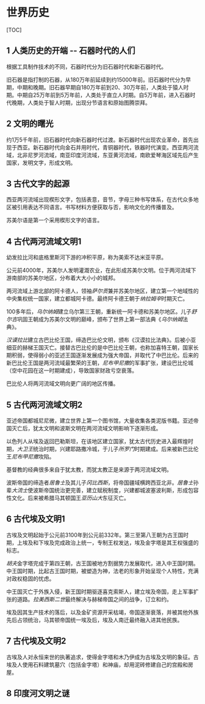 # 世界历史

[TOC]


## 1 人类历史的开端 -- 石器时代的人们

根据工具制作技术的不同，石器时代分为旧石器时代和新石器时代。

旧石器是指打制的石器，从180万年前延续到约15000年前。旧石器时代分为早期，中期和晚期。旧石器早期自180万年前到20、30万年前，人类处于猿人时期。中期自25万年前到5万年前，人类处于直立人时期。自5万年前，进入石器时代晚期，人类处于智人时期，出现分节语言和原始图腾崇拜。

## 2 文明的曙光

约1万5千年前，旧石器时代向新石器时代过渡。新石器时代出现农业革命，首先出现于西亚。新石器时代向金石并用时代，青铜器时代，铁器时代演变。西亚两河流域，北非尼罗河流域，南亚印度河流域，东亚黄河流域，南欧爱琴海区域先后产生国家，发明文字，形成文明。

## 3 古代文字的起源

西亚两河流域出现楔形文字，包括表意，音节，字母三种书写体系，在古代众多地区被引用表达不同语言。书写材料方便获取与否，影响文化的传播普及。

苏美尔语是第一个采用楔形文字的语言。

## 4 古代两河流域文明1

幼发拉比河和底格里斯河下游的冲积平原，称为美索不达米亚平原。

公元前4000年，苏美尔人发明灌溉农业，在此形成苏美尔文明。位于两河流域下游南部的苏美尔地区，分布着大大小小的城邦。

两河流域上游北部的阿卡德人，领袖*萨尔贡*兼并苏美尔地区，建立第一个地域性的中央集权统一国家，建立都城阿卡德。最终阿卡德王朝于*纳拉姆辛*时期灭亡。

100多年后，*乌尔纳姆*建立乌尔第三王朝，重新统一阿卡德和苏美尔地区。儿子*舒尔吉*巩固王朝成为苏美尔文明的巅峰，颁布了世界上第一部法典《*乌尔纳姆*法典》。

*汉谟拉比*建立古巴比伦王国，缔造巴比伦文明，颁布《汉谟拉比法典》。后被小亚细亚的赫梯王国灭亡。接替古巴比伦的是中巴比伦王朝，也称加喜特王朝，国家长期积弱，使得弱小的亚述王国逐渐发展成为强大帝国，并取代了中巴比伦。后来的新巴比伦王国是两河流域最繁荣的王朝，*尼布甲尼撒*的军事扩张，建设巴比伦城（空中花园在这一时期建成），导致国家财政亏空衰落。

巴比伦人将两河流域文明向更广阔的地区传播。

## 5 古代两河流域文明2

亚述帝国都城尼尼微，建立世界上第一个图书馆，大量收集各类泥版书籍。亚述帝国灭亡后，犹太文明和波斯文明在两河流域文明影响下逐渐形成。

以色列人从埃及返回巴勒斯坦，在该地区建立国家，犹太古代历史进入最辉煌时期，*大卫王*统治时期，兴建耶路撒冷城，于儿子*所罗门*时期建成。后来被新巴比伦王*尼布甲尼撒*攻陷。

基督教的经典很多来自于犹太教，而犹太教正是来源于两河流域文明。

波斯帝国的缔造者*居鲁士*及其儿子*冈比西斯*，将帝国疆域横跨西亚北非。*居鲁士*孙辈*大流士*使波斯帝国统治更完善，建立赋税制度，兴建都城波塞波利斯，形成包容性文化。后来被希腊马其顿国王*亚历山大*东征灭亡。

## 6 古代埃及文明1

古埃及文明起始于公元前3100年到公元前332年。第三至第八王朝为古王国时期，上埃及和下埃及完成政治上统一，专制王权发达，埃及金字塔是其王权强盛的标志。

*胡夫*金字塔完成于第四王朝，古王国被地方割据势力发展取代，进入中王国时期。中王国时期，比起古王国时期，被塑造为神，法老的形象开始呈现个人特性，充满对政权稳固的忧虑。

中王国灭亡于外族入侵，新王国时期驱逐喜克索斯人，建立埃及帝国，走上军事扩张的道路。*拉美西斯二世*最终解决与赫梯帝国之间的战争，订立和约。

埃及因其生产技术的落后，以及金矿资源开采枯竭，帝国逐渐衰落，并被其他外族先后占领统治，马其顿帝国统一埃及后，埃及人南迁最终融入进其他民族。

## 7 古代埃及文明2

古埃及人对永恒来世的执著追求，使得金字塔和木乃伊成为古埃及文明的象征。古埃及人使用石料建筑墓穴（包括金字塔）和神庙，却用泥砖修建自己的宫殿和房屋。

## 8 印度河文明之谜

